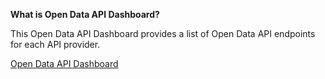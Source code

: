 **What is Open Data API Dashboard?**

This Open Data API Dashboard provides a list of Open Data API endpoints for each API provider. 

<a href="https://openbanking.atlassian.net/wiki/spaces/DZ/pages/1165263140/Open+Data+API+Dashboard/" class="external-link" rel="nofollow">Open Data API Dashboard</a>